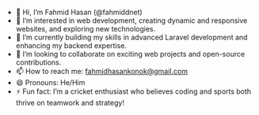 - 👋 Hi, I’m Fahmid Hasan (@fahmiddnet)
- 👀 I’m interested in web development, creating dynamic and responsive websites, and exploring new technologies.
- 🌱 I’m currently building my skills in advanced Laravel development and enhancing my backend expertise.
- 💞️ I’m looking to collaborate on exciting web projects and open-source contributions.
- 📫 How to reach me: fahmidhasankonok@gmail.com
- 😄 Pronouns: He/Him
- ⚡ Fun fact: I’m a cricket enthusiast who believes coding and sports both thrive on teamwork and strategy!

<!---
fahmiddnet/fahmiddnet is a ✨ special ✨ repository because its `README.md` (this file) appears on your GitHub profile.
You can click the Preview link to take a look at your changes.
--->
